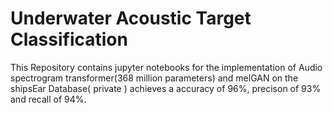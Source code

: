 # Underwater Acoustic Target Classification

This Repository contains jupyter notebooks for the implementation of Audio spectrogram transformer(368 million parameters) and melGAN on the shipsEar Database( private ) achieves a accuracy of 96%, precison of 93% and recall of 94%.
